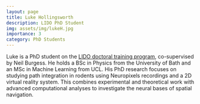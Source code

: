 ```yaml
---
layout: page
title: Luke Hollingsworth
description: LIDO PhD Student
img: assets/img/lukeH.jpg
importance: 3
category: PhD Students
---
```


Luke is a PhD student on the [LIDO doctoral training program](https://www.lido-dtp.ac.uk/), co-supervised by Neil Burgess. He holds a BSc in Physics from the University of Bath and an MSc in Machine Learning from UCL. His PhD research focuses on studying path integration in rodents using Neuropixels recordings and a 2D virtual reality system. This combines experimental and theoretical work with advanced computational analyses to investigate the neural bases of spatial navigation.
